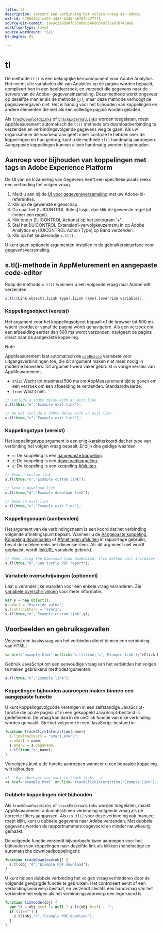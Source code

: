 ```yaml
---
title: tl
description: Verzend een verbinding het volgen vraag aan Adobe.
exl-id: 470662b2-ce07-4432-b2d5-a670fbb77771
source-git-commit: 1a49c2a6d90fc670bd0646d6d40738a87b74b8eb
workflow-type: tm+mt
source-wordcount: '611'
ht-degree: 0%

---
```


# tl

De methode `tl()` is een belangrijke kerncomponent voor Adobe Analytics. Het neemt alle variabelen die van Analytics op de pagina worden bepaald, compileert hen in een beeldverzoek, en verzendt die gegevens naar de servers van de Adobe- gegevensinzameling. Deze methode werkt ongeveer op dezelfde manier als de methode [`t()`](t-method.md), maar deze methode verhoogt de paginaweergaven niet. Het is handig voor het bijhouden van koppelingen en andere elementen die niet als een volledige pagina worden geladen.

Als [`trackDownloadLinks`](../config-vars/trackdownloadlinks.md) of [`trackExternalLinks`](../config-vars/trackexternallinks.md) worden toegelaten, roept AppMeasurement automatisch de `tl()` methode om downloadverbinding te verzenden en verbindingsvolgende gegevens weg te gaan. Als uw organisatie er de voorkeur aan geeft meer controle te hebben over de koppelingen en hun gedrag, kunt u de methode `tl()` handmatig aanroepen. Aangepaste koppelingen kunnen alleen handmatig worden bijgehouden.

## Aanroep voor bijhouden van koppelingen met tags in Adobe Experience Platform

De UI van de Inzameling van Gegevens heeft een specifieke plaats reeks een verbinding het volgen vraag.

1. Meld u aan bij de [UI voor gegevensverzameling](https://experience.adobe.com/data-collection) met uw Adobe-id-referenties.
1. Klik op de gewenste eigenschap.
1. Ga naar het [!UICONTROL Rules] lusje, dan klik de gewenste regel (of creeer een regel).
1. Klik onder [!UICONTROL Actions] op het pictogram &#39;+&#39;
1. Stel het [!UICONTROL Extension]-vervolgkeuzemenu in op Adobe Analytics en [!UICONTROL Action Type] op Band verzenden.
1. Klik op het keuzerondje `s.tl()`.

U kunt geen optionele argumenten instellen in de gebruikersinterface voor gegevensverzameling.

## s.tl()-methode in AppMeturement en aangepaste code-editor

Roep de methode `s.tl()` wanneer u een volgende vraag naar Adobe wilt verzenden.

```js
s.tl([Link object],[Link type],[Link name],[Override variable]);
```

### Koppelingsobject (vereist)

Het argument voor het koppelingsobject bepaalt of de browser tot 500 ms wacht voordat er vanaf de pagina wordt genavigeerd. Als een verzoek om een afbeelding eerder dan 500 ms wordt verzonden, navigeert de pagina direct naar de aangeklikte koppeling.

>[!NOTE]
>
>AppMeasurement laat automatisch de [`useBeacon`](../config-vars/usebeacon.md) variabele voor uitgangsverbindingen toe, die dit argument maken niet meer nodig in moderne browsers. Dit argument werd vaker gebruikt in vorige versies van AppMeasurement.

* `this`: Wacht tot maximaal 500 ms om AppMeasurement tijd te geven om een verzoek om een afbeelding te verzenden. Standaardwaarde.
* `true`: Wacht niet.

```JavaScript
// Include a 500ms delay with an exit link
s.tl(this,"e","Example exit link");

// Do not include a 500ms delay with an exit link
s.tl(true,"e","Example exit link");
```

### Koppelingstype (vereist)

Het koppelingstype argument is een enig-karakterkoord dat het type van verbinding het volgen vraag bepaalt. Er zijn drie geldige waarden.

* `o`: De koppeling is een  [aangepaste koppeling](/help/components/dimensions/custom-link.md).
* `d`: De koppeling is een  [downloadkoppeling](/help/components/dimensions/download-link.md).
* `e`: De koppeling is een koppeling  [Afsluiten](/help/components/dimensions/exit-link.md).

```js
// Send a custom link
s.tl(true,"o","Example custom link");

// Send a download link
s.tl(true,"d","Example download link");

// Send an exit link
s.tl(true,"e","Example exit link");
```

### Koppelingsnaam (aanbevolen)

Het argument van de verbindingsnaam is een koord dat het verbinding volgende afmetingspunt bepaalt. Wanneer u de [Aangepaste koppeling](/help/components/dimensions/custom-link.md), [Koppeling downloaden](/help/components/dimensions/download-link.md) of [Afmetingen afsluiten](/help/components/dimensions/exit-link.md) in rapportage gebruikt, bevat deze tekenreeks het dimensie-item. Als dit argument niet wordt geplaatst, wordt [linkURL](../config-vars/linkurl.md) variabele gebruikt.

```js
// When using the Download link dimension, this method call increases the occurrences metric for "Sea turtle PDF report" by 1.
s.tl(true,"d","Sea turtle PDF report");
```

### Variabele overschrijvingen (optioneel)

Laat u veranderlijke waarden voor één enkele vraag veranderen. Zie [variabele overschrijvingen](../../js/overrides.md) voor meer informatie.

```js
var y = new Object();
y.eVar1 = "Override value";
y.linkTrackVars = "eVar1";
s.tl(true,"o","Example custom link",y);
```

## Voorbeelden en gebruiksgevallen

Verzend een basisvraag van het verbinden direct binnen een verbinding van HTML:

```HTML
<a href="example.html" onClick="s.tl(true,'o','Example link');">Click here</a>
```

Gebruik JavaScript om een eenvoudige vraag van het verbinden het volgen te maken gebruikend methodeargumenten:

```JavaScript
s.tl(true,"o","Example link");
```

### Koppelingen bijhouden aanroepen maken binnen een aangepaste functie

U kunt koppelingsvolgcode verenigen in een zelfstandige JavaScript-functie die op de pagina of in een gekoppeld JavaScript-bestand is gedefinieerd. De vraag kan dan in de onClick functie van elke verbinding worden gemaakt. Stel het volgende in een JavaScript-bestand in:

```JavaScript
function trackClickInteraction(name){
  s.linkTrackVars = "eVar1,eVar2";
  s.eVar1 = name;
  s.eVar2 = s.pageName;
  s.tl(true,"o",name);
}
```

Vervolgens kunt u de functie aanroepen wanneer u een bepaalde koppeling wilt bijhouden:

```HTML
<!-- Use wherever you want to track links -->
<a href="example.html" onClick="trackClickInteraction('Example link');">Click here</a>
```

### Dubbele koppelingen niet bijhouden

Als `trackDownloadLinks` of `trackExternalLinks` worden toegelaten, maakt AppMeasurement automatisch een verbinding volgende vraag als de correcte filters aanpassen. Als u `s.tl()` voor deze verbinding ook manueel roept klikt, kunt u dubbele gegevens naar Adobe verzenden. Met dubbele gegevens worden de rapportnummers opgevoerd en minder nauwkeurig gemaakt.

De volgende functie verzendt bijvoorbeeld twee aanroepen voor het bijhouden van koppelingen naar dezelfde link als klikken (handmatige en automatische downloadkoppelingen):

```JavaScript
function trackDownload(obj) {
  s.tl(obj,"d","Example PDF download");
}
```

U kunt helpen dubbele verbinding het volgen vraag verhinderen door de volgende gewijzigde functie te gebruiken. Het controleert eerst of een verbindingsvoorwerp bestaat, en verzendt slechts een handvraag van het verbinden het volgen als het verbindingsvoorwerp een lege koord is.

```JavaScript
function linkCode(obj) {
  var lt = obj.href != null ? s.lt(obj.href) : "";
  if (lt=="") {
    s.tl(obj,"d","Example PDF download");
  }
}
```
